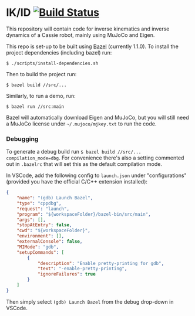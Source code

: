# IK/ID [![Build Status](https://travis-ci.com/p-morais/cassie-ik-id.svg?branch=master)]()


This repository will contain code for inverse kinematics and inverse dynamics of a Cassie robot, mainly using MuJoCo and Eigen.

This repo is set-up to be built using [Bazel](https://docs.bazel.build/versions/master/install.html) (currently 1.1.0). To install the project dependencies (including bazel) run:
```
$ ./scripts/install-dependencies.sh
```
Then to build the project run:

```
$ bazel build //src/...
```

Similarly, to run a demo, run:

```
$ bazel run //src:main
```

Bazel will automatically download Eigen and MuJoCo, but you will still need a MuJoCo license under ```~/.mujoco/mjkey.txt``` to run the code.

### Debugging
To generate a debug build run ```$ bazel build //src/... compilation_mode=dbg```. For convenience there's also a setting commented out in ```.bazelrc``` that will set this as the default compilation mode.

In VSCode, add the following config to ```launch.json``` under "configurations" (provided you have the official C/C++ extension installed):

```json
{
    "name": "(gdb) Launch Bazel",
    "type": "cppdbg",
    "request": "launch",
    "program": "${workspaceFolder}/bazel-bin/src/main",
    "args": [],
    "stopAtEntry": false,
    "cwd": "${workspaceFolder}",
    "environment": [],
    "externalConsole": false,
    "MIMode": "gdb",
    "setupCommands": [
        {
            "description": "Enable pretty-printing for gdb",
            "text": "-enable-pretty-printing",
            "ignoreFailures": true
        }
    ]
}
```

Then simply select ```(gdb) Launch Bazel``` from the debug drop-down in VSCode.
